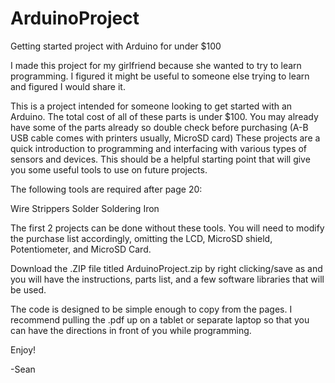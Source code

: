 ArduinoProject
==============

Getting started project with Arduino for under $100

I made this project for my girlfriend because she wanted to try to learn programming. I figured it might be useful to someone else trying to learn and figured I would share it.

This is a project intended for someone looking to get started with an Arduino. The total cost of all of these parts is under $100. You may already have some of the parts already so double check before purchasing (A-B USB cable comes with printers usually, MicroSD card) These projects are a quick introduction to programming and interfacing with various types of sensors and devices. This should be a helpful starting point that will give you some useful tools to use on future projects.

The following tools are required after page 20:

Wire Strippers
Solder
Soldering Iron

The first 2 projects can be done without these tools. You will need to modify the purchase list accordingly, omitting the LCD, MicroSD shield, Potentiometer, and MicroSD Card.

Download the .ZIP file titled ArduinoProject.zip by right clicking/save as and you will have the instructions, parts list, and a few software libraries that will be used.

The code is designed to be simple enough to copy from the pages. I recommend pulling the .pdf up on a tablet or separate laptop so that you can have the directions in front of you while programming.

Enjoy!

-Sean
